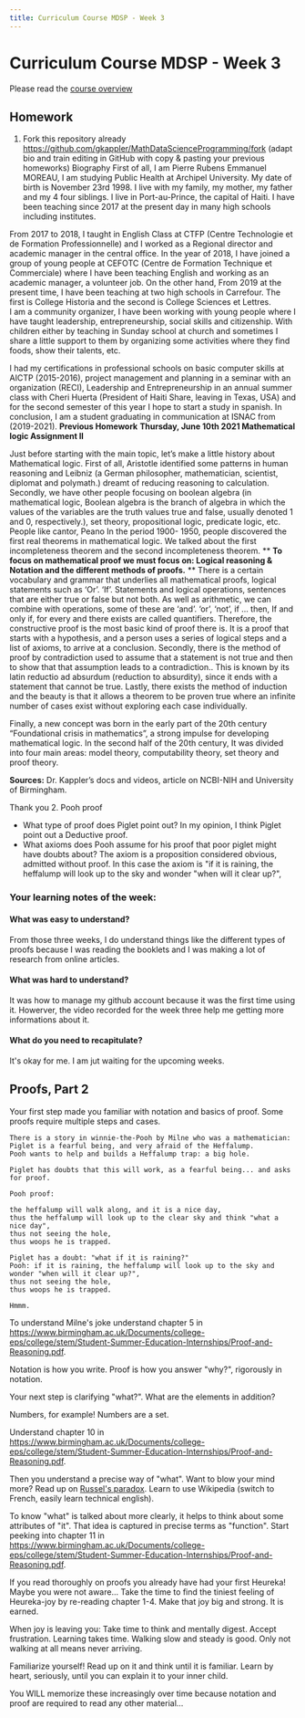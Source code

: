 ```yaml
---
title: Curriculum Course MDSP - Week 3
---
```


# Curriculum Course MDSP - Week 3
Please read the [course overview](../)



## Homework

1. Fork this repository already 
   https://github.com/gkappler/MathDataScienceProgramming/fork
   (adapt bio and train editing in GitHub with copy & pasting your previous homeworks)
Biography
First of all, I am  Pierre Rubens Emmanuel MOREAU,  I am studying Public Health at Archipel University. My date of birth is November 23rd 1998.
I live with my family, my mother, my father and my 4 four siblings. I live in Port-au-Prince, the capital of Haiti. 
I have been teaching since 2017 at the present day in many high schools including institutes.

From 2017 to 2018, I taught in English Class at CTFP (Centre Technologie et de Formation Professionnelle) and I worked as a Regional director and academic manager in the central office.
In the year of 2018, I have joined a group of young people at CEFOTC (Centre de Formation Technique et Commerciale) where I have been teaching English and working as an academic manager, a volunteer job. 
On the other hand, From 2019 at the present time, I have been teaching at two high schools in Carrefour. The first is College Historia and the second is College Sciences et Lettres.   
I am a community organizer, I have been working with young people where I have taught leadership, entrepreneurship, social skills and citizenship.
With children either by teaching in Sunday school at church and sometimes I share a little support to them by organizing some activities where they find foods, show their talents, etc. 

I had my certifications in professional schools on basic computer skills at AICTP (2015-2016),  project management and planning in a seminar with an organization (RECI), Leadership and Entrepreneurship in an annual summer class with Cheri Huerta (President of Haiti Share, leaving in Texas, USA) and for the second semester of this year  I hope to start a study in spanish. 
In conclusion, I am a student graduating in communication at ISNAC from (2019-2021). 
				**Previous Homework**
**Thursday, June 10th 2021 Mathematical logic
Assignment II**

Just before starting with the main topic, let’s make a little history about Mathematical logic.
First of all, Aristotle identified some patterns in human reasoning and Leibniz (a German philosopher, mathematician, scientist, diplomat and polymath.) dreamt of reducing reasoning to calculation.
Secondly, we have other people focusing on boolean algebra (in mathematical logic, Boolean algebra is the branch of algebra in which the values of the variables are the truth values true and false, usually denoted 1 and 0, respectively.), set theory, propositional logic, predicate logic, etc. People like cantor, Peano
In the period 1900- 1950, people discovered the first real theorems in mathematical logic. We talked about the first incompleteness theorem and the second incompleteness theorem. 
**
**To focus on mathematical proof we must focus on: Logical reasoning & Notation and the different methods of proofs.** **
There is a certain vocabulary and grammar that underlies all mathematical proofs, logical statements  such as ‘Or’. ‘If’. 
Statements and logical operations, sentences that are either true or false but not both.
As well as arithmetic, we can combine with operations, some of these are ‘and’. ‘or’, ‘not’, if … then, If and only if, for every and there exists are called quantifiers. 
Therefore, the constructive proof is the most basic kind of proof there is. It is a proof that starts with a hypothesis, and a person uses a series of logical steps and a list of axioms, to arrive at a conclusion.
Secondly, there is the method of proof by contradiction used  to assume that a statement is not true and then to show that that assumption leads to a contradiction.. This is known by its latin reductio ad absurdum (reduction to absurdity), since it ends with a statement that cannot be true.
Lastly, there exists the method of induction and the beauty is  that it allows a theorem to be proven true where an infinite number of cases exist without exploring each case individually. 

Finally, a  new concept was born in the early part of the 20th century “Foundational crisis in mathematics”, a strong impulse for developing mathematical logic.
In the second half of the 20th century, It was divided into four main areas: model theory, computability theory, set theory and proof theory.

**Sources:** Dr. Kappler’s docs and videos, article on NCBI-NIH and University of Birmingham.

Thank you
2. Pooh proof
   - What type of proof does Piglet point out?
     In my opinion, I think Piglet point out a Deductive proof. 
   - What axioms does Pooh assume for his proof that poor piglet might have doubts about?
    The axiom is a proposition considered obvious, admitted without proof. In this case the axiom is "if it is raining, the heffalump will look up to the sky and wonder "when will it clear up?", 
    
### Your learning notes of the week:
#### What was easy to understand? 
From those three weeks, I do understand things like the different types of proofs because I was reading the booklets and I was making a lot of research from online articles. 

#### What was hard to understand? 

It was how to manage my github account because it was the first time using it. Howerver, the video recorded for the week three help me getting more informations about it. 


#### What do you need to recapitulate?
It's okay for me. I am jut waiting for the upcoming weeks.


## Proofs, Part 2
Your first step made you familiar with notation and basics of proof.
Some proofs require multiple steps and cases.

```
There is a story in winnie-the-Pooh by Milne who was a mathematician:
Piglet is a fearful being, and very afraid of the Heffalump.
Pooh wants to help and builds a Heffalump trap: a big hole.

Piglet has doubts that this will work, as a fearful being... and asks for proof.

Pooh proof: 

the heffalump will walk along, and it is a nice day, 
thus the heffalump will look up to the clear sky and think "what a nice day", 
thus not seeing the hole, 
thus woops he is trapped.

Piglet has a doubt: "what if it is raining?"
Pooh: if it is raining, the heffalump will look up to the sky and wonder "when will it clear up?", 
thus not seeing the hole, 
thus woops he is trapped.

Hmmm.
```


To understand Milne's joke understand chapter 5 in <https://www.birmingham.ac.uk/Documents/college-eps/college/stem/Student-Summer-Education-Internships/Proof-and-Reasoning.pdf>.


Notation is how you write.
Proof is how you answer "why?", rigorously in notation.

Your next step is clarifying "what?".
What are the elements in addition?

Numbers, for example!
Numbers are a set.

Understand chapter 10 in <https://www.birmingham.ac.uk/Documents/college-eps/college/stem/Student-Summer-Education-Internships/Proof-and-Reasoning.pdf>.

Then you understand a precise way of "what". 
Want to blow your mind more? 
Read up on [Russel's paradox](https://en.wikipedia.org/wiki/Russell%27s_paradox).
Learn to use Wikipedia (switch to French, easily learn technical english).

To know "what" is talked about more clearly, it helps to think about some attributes of "it".
That idea is captured in precise terms as "function".
Start peeking into chapter 11 in <https://www.birmingham.ac.uk/Documents/college-eps/college/stem/Student-Summer-Education-Internships/Proof-and-Reasoning.pdf>.



If you read thoroughly on proofs you already have had your first Heureka!
Maybe you were not aware...
Take the time to find the tiniest feeling of Heureka-joy by re-reading chapter 1-4.
Make that joy big and strong.
It is earned.

When joy is leaving you:
Take time to think and mentally digest.
Accept frustration. 
Learning takes time.
Walking slow and steady is good.
Only not walking at all means never arriving.

Familiarize yourself! Read up on it and think until it is familiar. 
Learn by heart,
seriously, until you can explain it to your inner child.

You WILL memorize these increasingly over time 
because notation and proof are required to read any other material...



